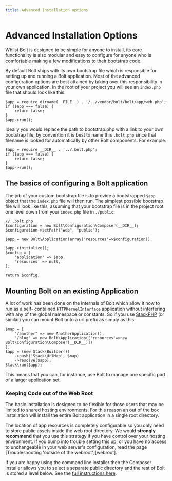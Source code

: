 ```yaml
---
title: Advanced Installation options
---
```

Advanced Installation Options
=============================

Whilst Bolt is designed to be simple for anyone to install, its core
functionality is also modular and easy to configure for anyone who is
comfortable making a few modifications to their bootstrap code.

By default Bolt ships with its own bootstrap file which is responsible for
setting up and running a Bolt application. Most of the advanced configuration
options are best attained by taking over this responsibility in your own
application. In the root of your project you will see an `index.php` file that
should look like this:

```
$app = require dirname(__FILE__) . '/../vendor/bolt/bolt/app/web.php';
if ($app === false) {
    return false;
}
$app->run();
```

Ideally you would replace the path to bootstrap.php with a link to your own
bootstrap file, by convention it is best to name this `.bolt.php` since that filename
is looked for automatically by other Bolt components. For example:

```
$app = require __DIR__ . '../.bolt.php';
if ($app === false) {
    return false;
}
$app->run();
```

The basics of configuring a Bolt application
--------------------------------------------

The job of your custom bootstrap file is to provide a bootstrapped `$app`
object that the `index.php` file will then run. The simplest possible bootstrap
file will look like this, assuming that your bootstrap file is in the 
project root one level down from your `index.php` file in `./public`:

```
// .bolt.php
$configuration = new Bolt\Configuration\Composer(__DIR__);
$configuration->setPath("web", "public");

$app = new Bolt\Application(array('resources'=>$configuration));

$app->initialize();
$config = [
    'application' => $app,
    'resources' => null,
];

return $config;
```

Mounting Bolt on an existing Application
----------------------------------------

A lot of work has been done on the internals of Bolt which allow it now to run
as a self- contained `HTTPKernelInterface` application without interfering with
any of the global namespace or constants. So if you use
[StackPHP](http://stackphp.com/) (or similar) you can mount Bolt onto a url
prefix as simply as this:

```
$map = [
    "/another" => new AnotherApplication(),
    "/blog" => new Bolt\Application(['resources'=>new Bolt\Configuration\Composer(__DIR__)])
];
$app = (new Stack\Builder())
    ->push('Stack\UrlMap', $map)
    ->resolve($app);
Stack\run($app);
```

This means that you can, for instance, use Bolt to manage one specific part of
a larger application set.

### Keeping Code out of the Web Root

The basic installation is designed to be flexible for those users that may be
limited to shared hosting environments. For this reason an out of the box
installation will install the entire Bolt application in a single root
directory.

The location of app resources is completely configurable so you only need to
store public assets inside the web root directory. We would **strongly
recommend** that you use this strategy if you have control over your hosting
environment. If you bump into trouble setting this up, or you have no access to
unchangeable in your web server's configuration, read the page
[Troubleshooting 'outside of the webroot'][webroot].

If you are happy using the command line installer then the Composer installer
allows you to select a separate public directory and the rest of Bolt is stored
a level below. See the [full instructions here](composer).
